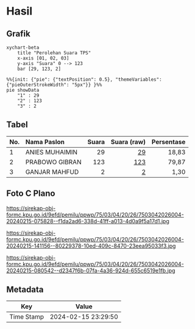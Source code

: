 # Hasil

## Grafik

```mermaid
xychart-beta
    title "Perolehan Suara TPS"
    x-axis [01, 02, 03]
    y-axis "Suara" 0 --> 123
    bar [29, 123, 2]
```

```mermaid
%%{init: {"pie": {"textPosition": 0.5}, "themeVariables": {"pieOuterStrokeWidth": "5px"}} }%%
pie showData
    "1" : 29
    "2" : 123
    "3" : 2
```

## Tabel

| No. | Nama Paslon    | Suara | Suara (raw) | Persentase |
|:--- |:-------------- | -----:| -----------:| ----------:|
| 1   | ANIES MUHAIMIN | 29    | [29][p-1]   | 18,83      |
| 2   | PRABOWO GIBRAN | 123   | [123][p-2]  | 79,87      |
| 3   | GANJAR MAHFUD  | 2     | [2][p-3]    | 1,30       |


[p-1]: https://github.com/gigit-pemilu/pemilu-2024-75-gorontalo/blob/main/pilpres/hitung-suara/sub/75-gorontalo/sub/03-bone-bolango/sub/04-bonepantai/sub/2026-tihu/sub/004-tps/sub/paslon-1.txt
[p-2]: https://github.com/gigit-pemilu/pemilu-2024-75-gorontalo/blob/main/pilpres/hitung-suara/sub/75-gorontalo/sub/03-bone-bolango/sub/04-bonepantai/sub/2026-tihu/sub/004-tps/sub/paslon-2.txt
[p-3]: https://github.com/gigit-pemilu/pemilu-2024-75-gorontalo/blob/main/pilpres/hitung-suara/sub/75-gorontalo/sub/03-bone-bolango/sub/04-bonepantai/sub/2026-tihu/sub/004-tps/sub/paslon-3.txt

## Foto C Plano

https://sirekap-obj-formc.kpu.go.id/9efd/pemilu/ppwp/75/03/04/20/26/7503042026004-20240215-075828--f1da2ad6-338d-41ff-a013-4d0a9f5a17d1.jpg

https://sirekap-obj-formc.kpu.go.id/9efd/pemilu/ppwp/75/03/04/20/26/7503042026004-20240215-141156--80229378-10ed-409c-8470-23eea95033f3.jpg

https://sirekap-obj-formc.kpu.go.id/9efd/pemilu/ppwp/75/03/04/20/26/7503042026004-20240215-080542--d2347f6b-07fa-4a36-924d-655c6519e1fb.jpg


## Metadata

| Key        | Value               |
| ---------- | ------------------- |
| Time Stamp | 2024-02-15 23:29:50 |



